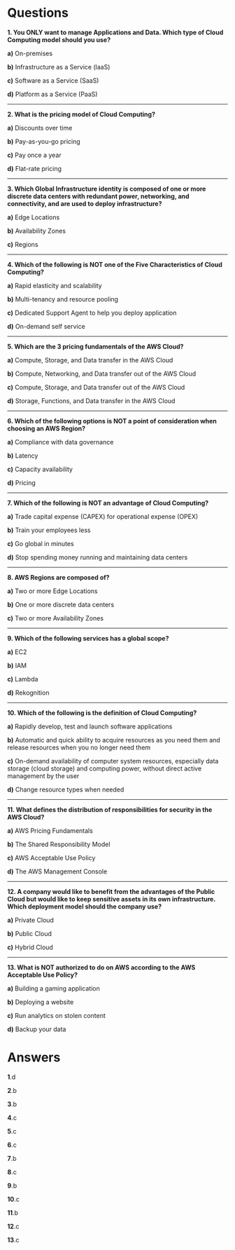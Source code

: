 # Questions

**1. You ONLY want to manage Applications and Data. Which type of Cloud Computing model should you use?**

**a)** On-premises

**b)** Infrastructure as a Service (laaS)

**c)** Software as a Service (SaaS)

**d)** Platform as a Service (PaaS)

---

**2. What is the pricing model of Cloud Computing?**

**a)** Discounts over time

**b)** Pay-as-you-go pricing

**c)** Pay once a year

**d)** Flat-rate pricing

---

**3. Which Global Infrastructure identity is composed of one or more discrete data centers with redundant power, networking, and connectivity, and are used to deploy infrastructure?**

**a)** Edge Locations

**b)** Availability Zones

**c)** Regions

---

**4. Which of the following is NOT one of the Five Characteristics of Cloud Computing?**

**a)** Rapid elasticity and scalability

**b)** Multi-tenancy and resource pooling

**c)** Dedicated Support Agent to help you deploy application

**d)** On-demand self service

---

**5. Which are the 3 pricing fundamentals of the AWS Cloud?**

**a)** Compute, Storage, and Data transfer in the AWS Cloud

**b)** Compute, Networking, and Data transfer out of the AWS Cloud

**c)** Compute, Storage, and Data transfer out of the AWS Cloud

**d)** Storage, Functions, and Data transfer in the AWS Cloud

---

**6. Which of the following options is NOT a point of consideration when choosing an AWS Region?**

**a)** Compliance with data governance

**b)** Latency

**c)** Capacity availability

**d)** Pricing

---

**7. Which of the following is NOT an advantage of Cloud Computing?**

**a)** Trade capital expense (CAPEX) for operational expense (OPEX)

**b)** Train your employees less

**c)** Go global in minutes

**d)** Stop spending money running and maintaining data centers

---

**8. AWS Regions are composed of?**

**a)** Two or more Edge Locations

**b)** One or more discrete data centers

**c)** Two or more Availability Zones

---

**9. Which of the following services has a global scope?**

**a)** EC2

**b)** IAM

**c)** Lambda

**d)** Rekognition

---

**10. Which of the following is the definition of Cloud Computing?**

**a)** Rapidly develop, test and launch software applications

**b)** Automatic and quick ability to acquire resources as you need them and release resources when you no longer need them

**c)** On-demand availability of computer system resources, especially data storage (cloud storage) and computing power, without direct active management by the user

**d)** Change resource types when needed

---

**11. What defines the distribution of responsibilities for security in the AWS Cloud?**

**a)** AWS Pricing Fundamentals

**b)** The Shared Responsibility Model

**c)** AWS Acceptable Use Policy

**d)** The AWS Management Console

---

**12. A company would like to benefit from the advantages of the Public Cloud but would like to keep sensitive assets in its own infrastructure. Which deployment model should the company use?**

**a)** Private Cloud

**b)** Public Cloud

**c)** Hybrid Cloud

---

**13. What is NOT authorized to do on AWS according to the AWS Acceptable Use Policy?**

**a)** Building a gaming application

**b)** Deploying a website

**c)** Run analytics on stolen content

**d)** Backup your data

# Answers

**1**.d

**2**.b

**3**.b

**4**.c

**5**.c

**6**.c

**7**.b

**8**.c

**9**.b

**10**.c

**11**.b

**12**.c

**13**.c
